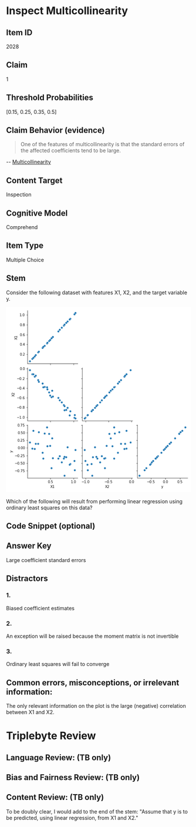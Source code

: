 # Inspect Multicollinearity

## Item ID
2028

## Claim
1

## Threshold Probabilities
[0.15, 0.25, 0.35, 0.5]

## Claim Behavior (evidence)
> One of the features of multicollinearity is that the standard errors of the affected coefficients tend to be large.

-- [Multicollinearity](https://en.wikipedia.org/wiki/Multicollinearity)

## Content Target
Inspection

## Cognitive Model
Comprehend

## Item Type
Multiple Choice

## Stem
Consider the following dataset with features X1, X2, and the target variable y. 

![Pair Grid](1-inspect-multicollinearity-pairgrid.png)

Which of the following will result from performing linear regression using ordinary least squares on this data?

## Code Snippet (optional)

## Answer Key
Large coefficient standard errors

## Distractors
### 1.
Biased coefficient estimates

### 2.
An exception will be raised because the moment matrix is not invertible

### 3.
Ordinary least squares will fail to converge

## Common errors, misconceptions, or irrelevant information:
The only relevant information on the plot is the large (negative) correlation between X1 and X2.

# Triplebyte Review

## Language Review: (TB only)

## Bias and Fairness Review: (TB only)

## Content Review: (TB only)
To be doubly clear, I would add to the end of the stem: "Assume that y is to be predicted, using linear regression, from X1 and X2."
